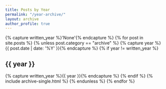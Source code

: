 ```yaml
---
title: Posts by Year
permalink: "/year-archive/"
layout: archive
author_profile: true
---
```


{% capture written_year %}'None'{% endcapture %}
{% for post in site.posts %}
  {% unless post.category == "archive" %}
    {% capture year %}{{ post.date | date: '%Y' }}{% endcapture %}
    {% if year != written_year %}
<h2 id="{{ year | slugify }}" class="archive__subtitle">{{ year }}</h2>
    {% capture written_year %}{{ year }}{% endcapture %}
    {% endif %}
    {% include archive-single.html %}
  {% endunless %}
{% endfor %}

